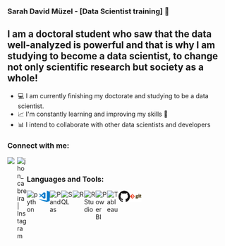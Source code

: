 ### Sarah David Müzel - [Data Scientist training] 👋

## I am a doctoral student who saw that the data well-analyzed is powerful and that is why I am studying to become a data scientist, to change not only scientific research but society as a whole!

- 💻 I am currently finishing my doctorate and studying to be a data scientist.
- 📈 I'm constantly learning and improving my skills 🤣
- 📊 I intend to collaborate with other data scientists and developers


### Connect with me:

[<img align="left"  width="22px" src="https://cdn.jsdelivr.net/npm/simple-icons@3.4.0/icons/linkedin.svg" />](https://www.linkedin.com/in/sarah-david-m%C3%BCzel-05525356/)

[<img align="left" alt="jhon_cabreira | Instagram" width="22px" src="https://upload.wikimedia.org/wikipedia/commons/5/58/Instagram-Icon.png" />](https://www.instagram.com/sarah_muzel/)



<br />

### Languages and Tools:

<img align="left" alt="python" width="26px" src="https://cdn3.iconfinder.com/data/icons/logos-and-brands-adobe/512/267_Python-512.png" />

<img align="left" alt="visual studio code" width="26px" src="https://raw.githubusercontent.com/github/explore/80688e429a7d4ef2fca1e82350fe8e3517d3494d/topics/visual-studio-code/visual-studio-code.png" />

<img align="left" alt="Pandas" width="26px" src="https://cdn.jsdelivr.net/npm/simple-icons@3.4.0/icons/pandas.svg" />

<img align="left" alt="SQL" width="26px" src="https://user-images.githubusercontent.com/71708626/110930288-ae775d00-8307-11eb-9267-7d9c58ab4df9.png" />

<img align="left" alt="R" width="26px" src= "https://user-images.githubusercontent.com/71708626/110928123-46c01280-8305-11eb-9b50-74e8d94e11a4.png" />

<img align="left" alt="R Studio" width="26px" src="https://user-images.githubusercontent.com/71708626/110928481-b0d8b780-8305-11eb-8509-49073239ed40.png" />

<img align="left" alt="Power BI" width="26px" src="https://user-images.githubusercontent.com/71708626/110929907-40329a80-8307-11eb-971b-9f7ec94b5cc6.png" />

<img align="left" alt="Tableau" width="26px" src="https://user-images.githubusercontent.com/71708626/110930621-19c12f00-8308-11eb-9319-93b0a1d1a6fb.png" />

<img align="left" alt="GitHub" width="26px" src="https://raw.githubusercontent.com/github/explore/78df643247d429f6cc873026c0622819ad797942/topics/github/github.png" />

<img align="left" alt="Git" width="26px" src="https://raw.githubusercontent.com/github/explore/80688e429a7d4ef2fca1e82350fe8e3517d3494d/topics/git/git.png" />

<br />
<br />
